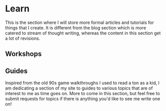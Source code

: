 # Learn

This is the section where I will store more formal articles and tutorials for things that I create. It is different from the blog section which is more catered to stream of thought writing, whereas the content in this section get a lot of revisions.

## Workshops

<guide-item title="Scalable Prop Patterns with Vue.js" description="Learn to master props and best practices to create reusable components." href="/workshops/scalable-prop-patterns"></guide-item>

## Guides

Inspired from the old 90s game walkthroughs I used to read a ton as a kid, I am dedicating a section of my site to guides to various topics that are of interest to me as time goes on. More to come in this section, but feel free to submit requests for topics if there is anything you'd like to see me write one on!

<guide-item title="VuePress Blog Boilerplate" description="An ever-evolving and opinionated dev environment for people who want to use VuePress to power their blogs." imgSrc="/assets/vuepress-blog-logo.png" imgAlt="VuePress Blog Boilerplate logo" href="https://vuepress-blog-boilerplate.bencodezen.io/"></guide-item>
